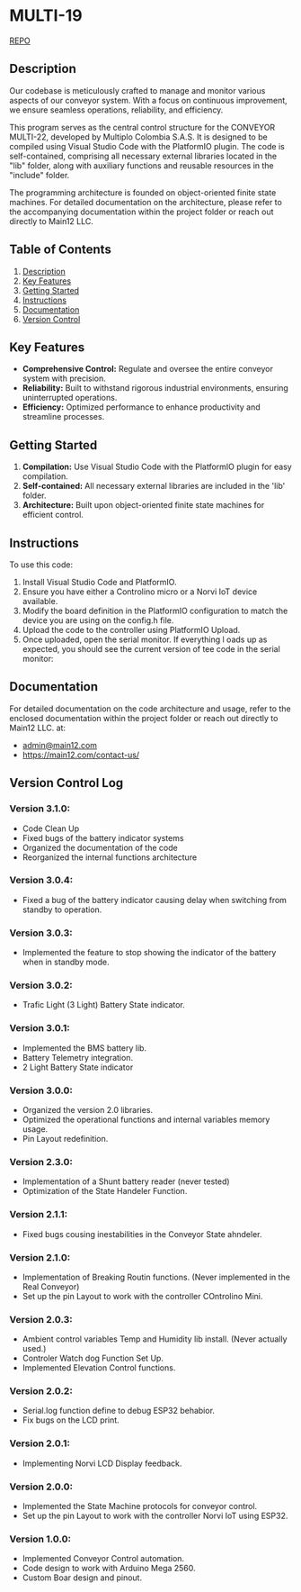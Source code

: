 # MULTI-19

[REPO](https://github.com/MAIN-12/MULTI-22)

## Description <a name="description"></a>

Our codebase is meticulously crafted to manage and monitor various aspects of our conveyor system. With a focus on continuous improvement, we ensure seamless operations, reliability, and efficiency.

This program serves as the central control structure for the CONVEYOR MULTI-22, developed by Multiplo Colombia S.A.S. It is designed to be compiled using Visual Studio Code with the PlatformIO plugin. The code is self-contained, comprising all necessary external libraries located in the "lib" folder, along with auxiliary functions and reusable resources in the "include" folder.

The programming architecture is founded on object-oriented finite state machines. For detailed documentation on the architecture, please refer to the accompanying documentation within the project folder or reach out directly to Main12 LLC.

## Table of Contents
1. [Description](#description)
2. [Key Features](#key-features)
3. [Getting Started](#getting-started)
4. [Instructions](#instructions)
5. [Documentation](#documentation)
6. [Version Control](#version-control)


## Key Features <a name="key-features"></a>
- **Comprehensive Control:** Regulate and oversee the entire conveyor system with precision.
- **Reliability:** Built to withstand rigorous industrial environments, ensuring uninterrupted operations.
- **Efficiency:** Optimized performance to enhance productivity and streamline processes.

## Getting Started <a name="getting-started"></a>
1. **Compilation:** Use Visual Studio Code with the PlatformIO plugin for easy compilation.
2. **Self-contained:** All necessary external libraries are included in the 'lib' folder.
3. **Architecture:** Built upon object-oriented finite state machines for efficient control.


## Instructions <a name="instructions"></a>
To use this code:

1. Install Visual Studio Code and PlatformIO.
2. Ensure you have either a Controlino micro or a Norvi IoT device available.
3. Modify the board definition in the PlatformIO configuration to match the device you are using on the config.h file.
4. Upload the code to the controller using PlatformIO Upload.
5. Once uploaded, open the serial monitor. If everything l  oads up as expected, you should see the current version of tee code in the serial monitor:

## Documentation <a name="documentation"></a>
For detailed documentation on the code architecture and usage, refer to the enclosed documentation within the project folder or reach out directly to Main12 LLC. at:
 - admin@main12.com 
 - https://main12.com/contact-us/

## Version Control Log <a name="version-control"></a>

### Version 3.1.0:
- Code Clean Up
- Fixed bugs of the battery indicator systems
- Organized the documentation of the code
- Reorganized the internal functions architecture

### Version 3.0.4:
- Fixed a bug of the battery indicator causing delay when switching from standby to operation.

### Version 3.0.3:
- Implemented the feature to stop showing the indicator of the battery when in standby mode.

### Version 3.0.2:
- Trafic Light (3 Light) Battery State indicator. 

### Version 3.0.1:
- Implemented the BMS battery lib.
- Battery Telemetry integration.
- 2 Light Battery State indicator

### Version 3.0.0:
- Organized the version 2.0 libraries.
- Optimized the operational functions and internal variables memory usage.
- Pin Layout redefinition.

### Version 2.3.0:
- Implementation of a Shunt battery reader (never tested)
- Optimization of the State Handeler Function.

### Version 2.1.1:
- Fixed bugs cousing inestabilities in the Conveyor State ahndeler. 

### Version 2.1.0:
- Implementation of Breaking Routin functions. (Never implemented in the Real Conveyor)
- Set up the pin Layout to work with the controller COntrolino Mini.

### Version 2.0.3:
- Ambient control variables Temp and Humidity lib install. (Never actually used.)
- Controler Watch dog Function Set Up.
- Implemented Elevation Control functions.

### Version 2.0.2:
- Serial.log function define to debug ESP32 behabior.
- Fix bugs on the LCD print. 

### Version 2.0.1:
- Implementing Norvi LCD Display feedback. 

### Version 2.0.0:
- Implemented the State Machine protocols for conveyor control.
- Set up the pin Layout to work with the controller Norvi IoT using ESP32. 

### Version 1.0.0:
- Implemented Conveyor Control automation.
- Code design to work with Arduino Mega 2560.
- Custom Boar design and pinout. 